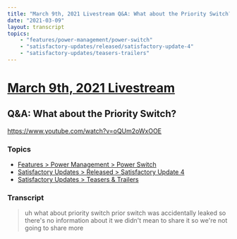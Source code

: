 ```yaml
---
title: "March 9th, 2021 Livestream Q&A: What about the Priority Switch?"
date: "2021-03-09"
layout: transcript
topics:
    - "features/power-management/power-switch"
    - "satisfactory-updates/released/satisfactory-update-4"
    - "satisfactory-updates/teasers-trailers"
---
```

# [March 9th, 2021 Livestream](../2021-03-09.md)
## Q&A: What about the Priority Switch?
https://www.youtube.com/watch?v=oQUm2oWxOOE

### Topics
* [Features > Power Management > Power Switch](../topics/features/power-management/power-switch.md)
* [Satisfactory Updates > Released > Satisfactory Update 4](../topics/satisfactory-updates/released/satisfactory-update-4.md)
* [Satisfactory Updates > Teasers & Trailers](../topics/satisfactory-updates/teasers-trailers.md)

### Transcript

> uh what about priority switch prior switch was accidentally leaked so there's no information about it we didn't mean to share it so we're not going to share more

